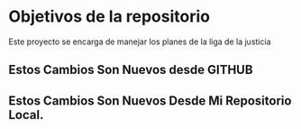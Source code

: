 # Objetivos de la repositorio

Este proyecto se encarga de manejar los planes de la liga de la justicia


## Estos Cambios Son Nuevos desde GITHUB
## Estos Cambios Son Nuevos Desde Mi Repositorio Local.


